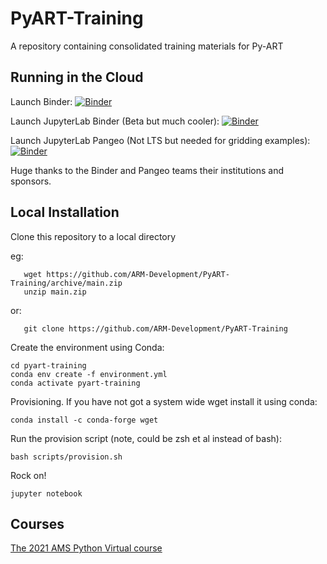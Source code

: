 # PyART-Training
A repository containing consolidated training materials for Py-ART

## Running in the Cloud

Launch Binder: 
[![Binder](https://mybinder.org/badge_logo.svg)](https://mybinder.org/v2/gh/ARM-Development/PyART-Training/HEAD)

Launch JupyterLab Binder (Beta but much cooler): 
[![Binder](https://mybinder.org/badge_logo.svg)](https://beta.mybinder.org/v2/gh/ARM-Development/PyART-Training/HEAD?urlpath=lab)

Launch JupyterLab Pangeo (Not LTS but needed for gridding examples): 
[![Binder](https://mybinder.org/badge_logo.svg)](https://binder.pangeo.io/v2/gh/ARM-Development/PyART-Training/HEAD?urlpath=lab)

Huge thanks to the Binder and Pangeo teams their institutions and sponsors. 

## Local Installation
Clone this repository to a local directory

eg: 
```shell
   wget https://github.com/ARM-Development/PyART-Training/archive/main.zip
   unzip main.zip
```
or:
```shell script
   git clone https://github.com/ARM-Development/PyART-Training
```

Create the environment using Conda:
```shell script
cd pyart-training
conda env create -f environment.yml
conda activate pyart-training
```

Provisioning.
If you have not got a system wide wget install it using conda:
```shell script
conda install -c conda-forge wget
```

Run the provision script (note, could be zsh et al instead of bash):
```shell script
bash scripts/provision.sh 
```

Rock on!
```shell script
jupyter notebook
```



## Courses

[The 2021 AMS Python Virtual course](./Courses/AMSPythonVirtual2021.md)

